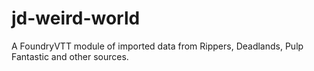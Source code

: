 # jd-weird-world
A FoundryVTT module of imported data from Rippers, Deadlands, Pulp Fantastic and other sources.
